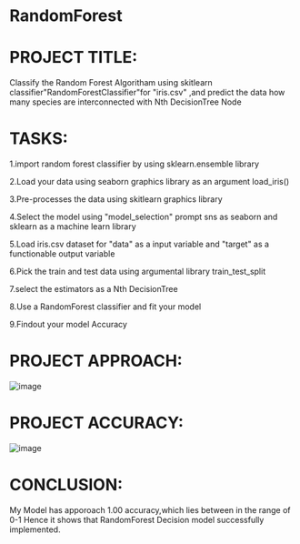 # RandomForest

# PROJECT TITLE:

Classify the Random Forest Algoritham using skitlearn classifier"RandomForestClassifier"for "iris.csv" ,and predict the data how many species are interconnected with Nth DecisionTree Node

# TASKS:

1.import random forest classifier by using sklearn.ensemble library

2.Load your data using seaborn graphics library as an argument load_iris()

3.Pre-processes the data using skitlearn graphics library

4.Select the model using "model_selection" prompt sns as seaborn and sklearn as a machine learn library

5.Load iris.csv dataset for "data" as a input variable and "target" as a functionable output variable

6.Pick the train and test data using argumental library train_test_split

7.select the estimators as a Nth DecisionTree

8.Use a RandomForest classifier and fit your model

9.Findout your model Accuracy

# PROJECT APPROACH:

![image](https://github.com/medesaiprasad4166/RandomForest/assets/143246439/644e2c71-2d79-436e-a747-6978e5a4b9f9)

# PROJECT ACCURACY:

![image](https://github.com/medesaiprasad4166/RandomForest/assets/143246439/645b3f98-eb29-4f27-8797-01b907109fad)

# CONCLUSION:

My Model has apporoach 1.00 accuracy,which lies between in the range of 0-1 Hence it shows that RandomForest Decision model successfully implemented.

